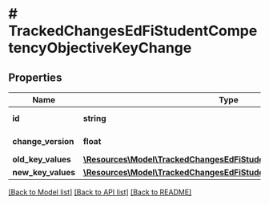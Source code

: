 # # TrackedChangesEdFiStudentCompetencyObjectiveKeyChange

## Properties

Name | Type | Description | Notes
------------ | ------------- | ------------- | -------------
**id** | **string** | Resource identifier | [optional]
**change_version** | **float** | Change version | [optional]
**old_key_values** | [**\Resources\Model\TrackedChangesEdFiStudentCompetencyObjectiveKey**](TrackedChangesEdFiStudentCompetencyObjectiveKey.md) |  | [optional]
**new_key_values** | [**\Resources\Model\TrackedChangesEdFiStudentCompetencyObjectiveKey**](TrackedChangesEdFiStudentCompetencyObjectiveKey.md) |  | [optional]

[[Back to Model list]](../../README.md#models) [[Back to API list]](../../README.md#endpoints) [[Back to README]](../../README.md)
